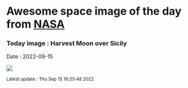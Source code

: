 
# Awesome space image of the day from [NASA](https://api.nasa.gov/)

### Today image : Harvest Moon over Sicily

Date : 2022-09-15


![](https://apod.nasa.gov/apod/image/2209/HarvestMoonCastiglioneSicily1024.jpg)

<small>Latest update : Thu Sep 15 16:25:48 2022</small>


